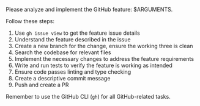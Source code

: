 Please analyze and implement the GitHub feature: $ARGUMENTS.

Follow these steps:

1. Use `gh issue view` to get the feature issue details
2. Understand the feature described in the issue
3. Create a new branch for the change, ensure the working three is clean
4. Search the codebase for relevant files
5. Implement the necessary changes to address the feature requirements
6. Write and run tests to verify the feature is working as intended
7. Ensure code passes linting and type checking
8. Create a descriptive commit message
9. Push and create a PR

Remember to use the GitHub CLI (`gh`) for all GitHub-related tasks.
